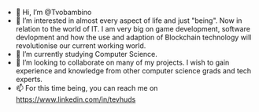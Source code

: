 - 👋 Hi, I’m @Tvobambino
- 👀 I’m interested in almost every aspect of life and just "being". Now in relation to the world of IT. I am very big on game development, software devlopment and how the use and adaption of Blockchain technology will revolutionise our current working world.
- 🌱 I’m currently studying Computer Science.
- 💞️ I’m looking to collaborate on many of my projects. I wish to gain experience and knowledge from other computer science grads and tech experts.
- 📫 For this time being, you can reach me on https://www.linkedin.com/in/tevhuds

<!---
Tvobambino/Tvobambino is a ✨ special ✨ repository because its `README.md` (this file) appears on your GitHub profile.
You can click the Preview link to take a look at your changes.
--->

